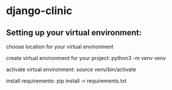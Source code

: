 # django-clinic

Setting up your virtual environment:
------------------------------------

  choose location for your virtual environment
  
  create virtual environment for your project: python3 -m venv venv
  
  activate virtual environment: source venv/bin/activate
  
  install requirements: pip install -r requirements.txt

